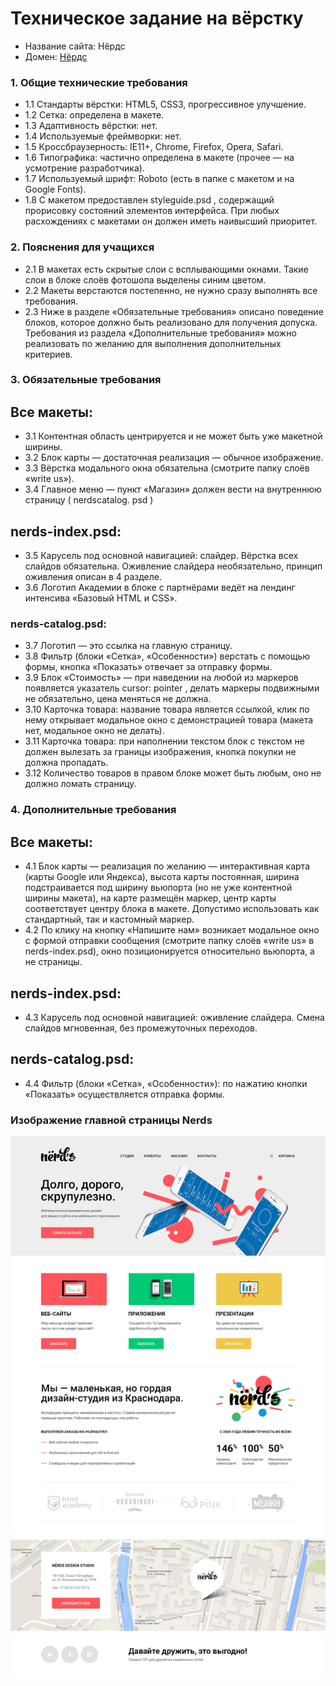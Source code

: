 # Техническое задание на вёрстку

* Название сайта: Нёрдс
* Домен: [Нёрдс](https://orynik.github.io/Nerds)

### 1. Общие технические требования

* 1.1 Стандарты вёрстки: HTML5, CSS3, прогрессивное улучшение.
* 1.2 Сетка: определена в макете.
* 1.3 Адаптивность вёрстки: нет.
* 1.4 Используемые фреймворки: нет.
* 1.5 Кроссбраузерность: IE11+, Chrome, Firefox, Opera, Safari.
* 1.6 Типографика: частично определена в макете (прочее — на усмотрение разработчика).
* 1.7 Используемый шрифт: Roboto (есть в папке с макетом и на Google Fonts).
* 1.8 С макетом предоставлен styleguide.psd , содержащий прорисовку состояний элементов
  интерфейса. При любых расхождениях с макетами он должен иметь наивысший приоритет.

### 2. Пояснения для учащихся

* 2.1 В макетах есть скрытые слои с всплывающими окнами. Такие слои в блоке слоёв
фотошопа выделены синим цветом.
* 2.2 Макеты верстаются постепенно, не нужно сразу выполнять все требования.
* 2.3 Ниже в разделе «Обязательные требования» описано поведение блоков, которое должно
быть реализовано для получения допуска. Требования из раздела «Дополнительные
требования» можно реализовать по желанию для выполнения дополнительных критериев.

### 3. Обязательные требования

## Все макеты:
* 3.1 Контентная область центрируется и не может быть уже макетной ширины.
* 3.2 Блок карты — достаточная реализация — обычное изображение.
* 3.3 Вёрстка модального окна обязательна (смотрите папку слоёв «write us»).
* 3.4 Главное меню — пункт «Магазин» должен вести на внутреннюю страницу ( nerdscatalog.
  psd )
## nerds-index.psd:
* 3.5 Карусель под основной навигацией: слайдер. Вёрстка всех слайдов обязательна.
  Оживление слайдера необязательно, принцип оживления описан в 4 разделе.
* 3.6 Логотип Академии в блоке с партнёрами ведёт на лендинг интенсива «Базовый HTML и
  CSS».

### nerds-catalog.psd:
* 3.7 Логотип — это ссылка на главную страницу.
* 3.8 Фильтр (блоки «Сетка», «Особенности») верстать с помощью формы, кнопка «Показать»
  отвечает за отправку формы.
* 3.9 Блок «Стоимость» — при наведении на любой из маркеров появляется указатель cursor:
  pointer , делать маркеры подвижными не обязательно, цена меняться не должна.
* 3.10 Карточка товара: название товара является ссылкой, клик по нему открывает модальное
  окно с демонстрацией товара (макета нет, модальное окно не делать).
* 3.11 Карточка товара: при наполнении текстом блок с текстом не должен вылезать за границы
  изображения, кнопка покупки не должна пропадать.
* 3.12 Количество товаров в правом блоке может быть любым, оно не должно ломать страницу.

### 4. Дополнительные требования
## Все макеты:
* 4.1 Блок карты — реализация по желанию — интерактивная карта (карты Google или
  Яндекса), высота карты постоянная, ширина подстраивается под ширину вьюпорта (но не уже
  контентной ширины макета), на карте размещён маркер, центр карты соответствует центру
  блока в макете. Допустимо использовать как стандартный, так и кастомный маркер.
* 4.2 По клику на кнопку «Напишите нам» возникает модальное окно с формой отправки
  сообщения (смотрите папку слоёв «write us» в nerds-index.psd), окно позиционируется
  относительно вьюпорта, а не страницы.
## nerds-index.psd:
* 4.3 Карусель под основной навигацией: оживление слайдера. Cмена слайдов мгновенная, без
  промежуточных переходов.
## nerds-catalog.psd:
* 4.4 Фильтр (блоки «Сетка», «Особенности»): по нажатию кнопки «Показать» осуществляется
  отправка формы.
### Изображение главной страницы Nerds
![Изображение главной страницы Nerds](nerds-index.jpg)
